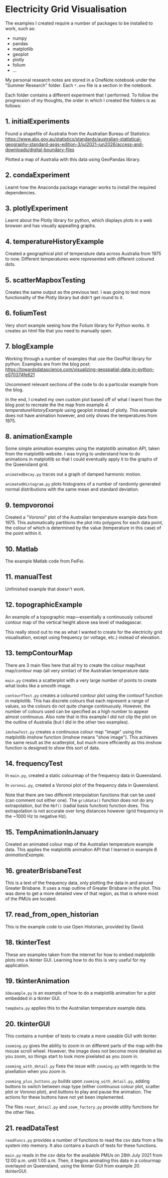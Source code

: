 # Electricity Grid Visualisation

The examples I created require a number of packages to be installed to work,
such as:

* numpy
* pandas
* matplotlib
* geoplot
* plotly
* folium
* ...

My personal research notes are stored in a OneNote notebook under the "Summer Research" folder. Each `*.one` file is a section in the notebook. 

Each folder contains a different experiment that I performed.
To follow the progression of my thoughts, the order in which I created the folders
is as follows:

## 1. initialExperiments

Found a shapefile of Australia from the Australian Bureau of Statistics:
https://www.abs.gov.au/statistics/standards/australian-statistical-geography-standard-asgs-edition-3/jul2021-jun2026/access-and-downloads/digital-boundary-files

Plotted a map of Australia with this data using GeoPandas library.

## 2. condaExperiment

Learnt how the Anaconda package manager works to install the required dependencies.

## 3. plotlyExperiment

Learnt about the Plotly library for python, which displays plots in a web browser
and has visually appealling graphs.

## 4. temperatureHistoryExample

Created a geographical plot of temperature data across Australia from 1975 to now.
Different temperatures were represented with different coloured dots.

## 5. scatterMapboxTesting

Creates the same output as the previous test.
I was going to test more functionality of the Plotly library but didn't get
round to it.

## 6. foliumTest

Very short example seeing how the Folium library for Python works.
It creates an html file that you need to manually open.

## 7. blogExample

Working through a number of examples that use the GeoPlot library for python.
Examples are from the blog post:
https://towardsdatascience.com/visualizing-geospatial-data-in-python-e070374fe621

Uncomment relevant sections of the code to do a particular example from the blog.

In the end, I created my own custom plot based off of what I learnt from the
blog post to recreate the the map from example *4. temperatureHistoryExample*
using geoplot instead of plotly.  This example does not have animation however,
and only shows the temperatures from 1975.

## 8. animationExample

Some simple animation examples using the matplotlib animation API, taken from
the matplotlib website. I was trying to understand how to do animations in
matplotlib so that I could eventually apply it to the graphs of the Queensland
grid.

`animatedDecay.py` traces out a graph of damped harmonic motion.

`animatedHistogram.py` plots histograms of a number of randomly generated
normal distributions with the same mean and standard deviation.

## 9. tempvoronoi

Created a "Voronoi" plot of the Australian temperature example data from 1975.
This automatically partitions the plot into polygons for each data point, the
colour of which is determined by the value (temperature in this case) of the
point within it.

## 10. Matlab

The example Matlab code from FeiFei.

## 11. manualTest

Unfinished example that doesn't work.

## 12. topographicExample

An example of a topographic map&mdash;essentially a continuously coloured contour
map of the vertical height above sea level of madagascar.

This really stood out to me as what I wanted to create for the electricity grid
visualisation, except using frequency (or voltage, etc.) instead of elevation.

## 13. tempContourMap

There are 3 main files here that all try to create the colour map/heat map/contour map (all very similar) of the Australian temperature data:

`main.py` creates a scatterplot with a very large number of points to create
what looks like a smooth image.

`contourfTest.py` creates a coloured contour plot using the contourf function
in matplotlib. This has discrete colours that each represent a range of values,
so the colours do not quite change continuously. However, the number of colours
used can be specified as a high number to appear almost continuous. Also note
that in this example I did not clip the plot on the outline of Australia (but
I did in the other two examples).

`imshowTest.py` creates a continuous colour map "image" using the matplotlib
imshow function (imshow means "show image"). This achieves the same result as
the scatterplot, but much more efficiently as this imshow function is designed
to show this sort of data.

## 14. frequencyTest

In `main.py`, created a static colourmap of the frequency data in Queensland.

In `voronoi.py`, created a Voronoi plot of the frequency data in Queensland.

Note that there are two different interpolation functions that can be used (can
comment out either one). The `griddata()` function does not do any extrapolation,
but the `Rbf()` (radial basis function) function does. This extrapolation is
not accurate over long distances however (grid frequency in the ~1000&nbsp;Hz to
negative Hz).

## 15. TempAnimationInJanuary

Created an animated colour map of the Australian temperature example data. This
applies the matplotlib animation API that I learned in example *8.
animationExample*.

## 16. greaterBrisbaneTest

This is a test of the frequency data, only plotting the data in and around
Greater Brisbane. It uses a map outline of Greater Brisbane in the plot.
This was done to get a more detailed view of that region, as that is where
most of the PMUs are located.

## 17. read_from_open_historian

This is the example code to use Open Historian, provided by David.

## 18. tkinterTest

These are examples taken from the internet for how to embed matplotlib plots
into a tkinter GUI. Learning how to do this is very useful for my application.

## 19. tkinterAnimation

`SOexample.py` is an example of how to do a matplotlib animation for a plot
embedded in a tkinter GUI.

`tempData.py` applies this to the Australian temperature example data.

## 20. tkinterGUI

This contains a number of tests to create a more useable GUI with tkinter.

`zooming.py` gives the ability to zoom in on different parts of the map with
the mouse scroll wheel. However, the image does not become more detailed as
you zoom, so things start to look more pixelated as you zoom in.

`zooming_with_detail.py` fixes the issue with `zooming.py` with regards to the
pixellation when you zoom in.

`zooming_plus_buttons.py` builds upon `zooming_with_detail.py`, adding buttons
to switch between map type (either continuous colour plot, scatter plot or 
Voronoi plot), and buttons to play and pause the animation. The actions for these
buttons have not yet been implemented.

The files `reset_detail.py` and `zoom_factory.py` provide utility functions for
the other files.

## 21. readDataTest

`readFuncs.py` provides a number of functions to read the csv data from a file
system into memory. It also contains a bunch of tests for these functions.

`main.py` reads in the csv data for the available PMUs on 28th July 2021 from
12:00&nbsp;a.m. until 1:00&nbsp;a.m. Then, it begins animating this data in a
colourmap overlayed on Queensland, using the tkinter GUI from example *20.
tkinterGUI*.